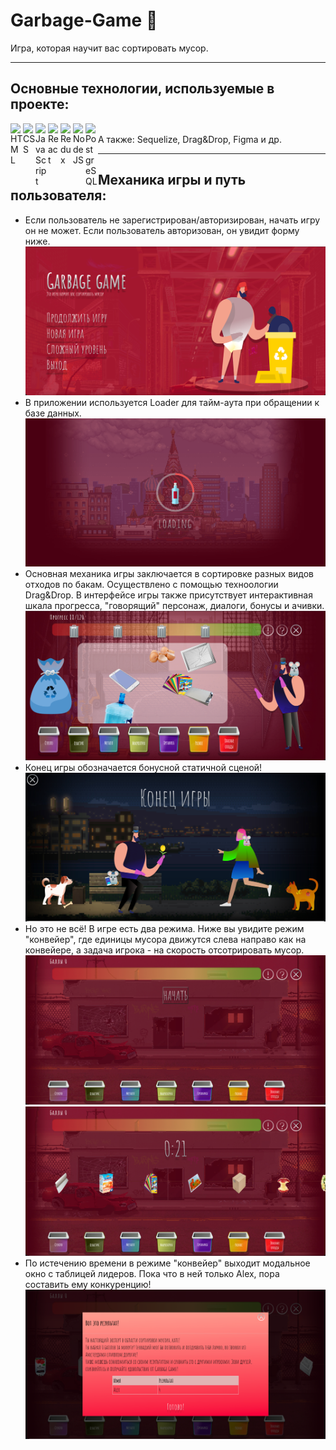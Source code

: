 # Garbage-Game 🍃
Игра, которая научит вас сортировать мусор.
___

## Основные технологии, используемые в проекте:
<img align="left" alt="HTML" width="20px" src="https://img.icons8.com/color/344/html-5--v1.png" />
<img align="left" alt="CSS" width="20px" src="https://img.icons8.com/color/344/css3.png" />
<img align="left" alt="JavaScript" width="20px" src="https://img.icons8.com/color/344/javascript--v2.png" />
<img align="left" alt="React" width="20px" src="https://img.icons8.com/color/344/react-native.png" />
<img align="left" alt="Redux" width="20px" src="https://img.icons8.com/color/344/redux.png" />
<img align="left" alt="NodeJS" width="20px" src="https://img.icons8.com/fluency/344/node-js.png" />
<img align="left" alt="PostgreSQL" width="20px" src="https://img.icons8.com/color/344/postgreesql.png" />
<br/>
А также: Sequelize, Drag&Drop, Figma и др.

___
## Механика игры и путь пользователя:
- Если пользователь не зарегистрирован/авторизирован, начать игру он не может. Если пользователь авторизован, он увидит форму ниже. 
![start screen](https://github.com/alterkate/Garbage-Game/blob/dev/client/public/screens/02_start.png?raw=true)
- В приложении используется Loader для тайм-аута при обращении к базе данных.
![loader](https://github.com/alterkate/Garbage-Game/blob/dev/client/public/screens/03_loader.png?raw=true)
- Основная механика игры заключается в сортировке разных видов отходов по бакам. Осуществлено с помощью техноологии Drag&Drop. В интерфейсе игры также присутствует интерактивная шкала прогресса, "говорящий" персонаж, диалоги, бонусы и ачивки.
![game](https://github.com/alterkate/Garbage-Game/blob/dev/client/public/screens/04_game.png?raw=true)
- Конец игры обозначается бонусной статичной сценой!
![final](https://github.com/alterkate/Garbage-Game/blob/dev/client/public/screens/06_fin2.png?raw=true)
- Но это не всё! В игре есть два режима. Ниже вы увидите режим "конвейер", где единицы мусора движутся слева направо как на конвейере, а задача игрока - на скорость отсотрировать мусор.
![hardmode_start](https://github.com/alterkate/Garbage-Game/blob/dev/client/public/screens/07hardmode.png?raw=true)
![hardmode](https://github.com/alterkate/Garbage-Game/blob/dev/client/public/screens/08hardmode2.png?raw=true)
- По истечению времени в режиме "конвейер" выходит модальное окно с таблицей лидеров. Пока что в ней только Alex, пора составить ему конкуренцию!
![hardmode_modal](https://github.com/alterkate/Garbage-Game/blob/dev/client/public/screens/09hardmode3.png?raw=true)
